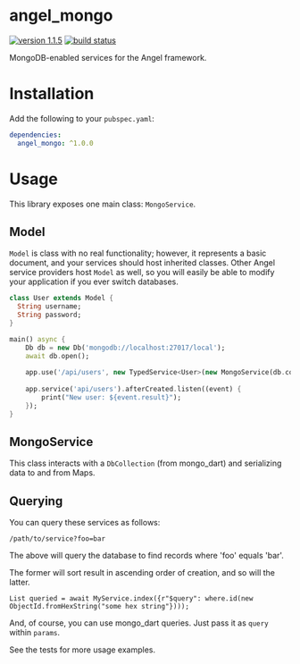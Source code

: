 # angel_mongo

[![version 1.1.5](https://img.shields.io/badge/pub-1.1.5-brightgreen.svg)](https://pub.dartlang.org/packages/angel_mongo)
[![build status](https://travis-ci.org/angel-dart/mongo.svg?branch=master)](https://travis-ci.org/angel-dart/mongo)

MongoDB-enabled services for the Angel framework.

# Installation
Add the following to your `pubspec.yaml`:

```yaml
dependencies:
  angel_mongo: ^1.0.0
```

# Usage
This library exposes one main class: `MongoService`.

## Model
`Model` is class with no real functionality; however, it represents a basic document, and your services should host inherited classes.
Other Angel service providers host `Model` as well, so you will easily be able to modify your application if you ever switch databases.

```dart
class User extends Model {
  String username;
  String password;
}

main() async {
    Db db = new Db('mongodb://localhost:27017/local');
    await db.open();
    
    app.use('/api/users', new TypedService<User>(new MongoService(db.collection("users"))));
    
    app.service('api/users').afterCreated.listen((event) {
        print("New user: ${event.result}");
    });
}
```

## MongoService
This class interacts with a `DbCollection` (from mongo_dart) and serializing data to and from Maps.

## Querying
You can query these services as follows:

    /path/to/service?foo=bar

The above will query the database to find records where 'foo' equals 'bar'.

The former will sort result in ascending order of creation, and so will the latter. 

    List queried = await MyService.index({r"$query": where.id(new ObjectId.fromHexString("some hex string"})));

And, of course, you can use mongo_dart queries. Just pass it as `query` within `params`.

See the tests for more usage examples.
